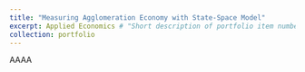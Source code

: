 ```yaml
---
title: "Measuring Agglomeration Economy with State-Space Model"
excerpt: Applied Economics # "Short description of portfolio item number 1
collection: portfolio
---
```


AAAA